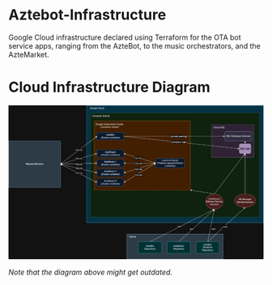 # Aztebot-Infrastructure
Google Cloud infrastructure declared using Terraform for the OTA bot service apps, ranging from the AzteBot, to the music orchestrators, and the AzteMarket.

# Cloud Infrastructure Diagram
![Google Cloud and Connectivity Infrastructure Diagram](docs/assets/cloud.jpeg "Google Cloud and Connectivity Infrastructure Diagram")

_Note that the diagram above might get outdated._